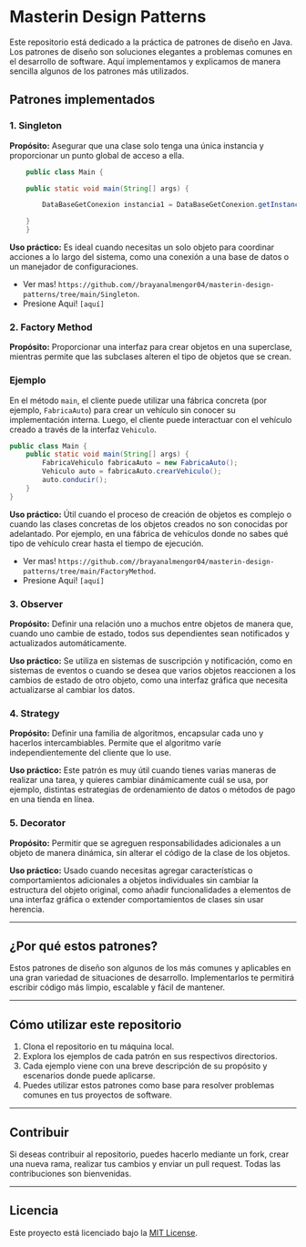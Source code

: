 # Masterin Design Patterns

Este repositorio está dedicado a la práctica de patrones de diseño en Java. Los patrones de diseño son soluciones elegantes a problemas comunes en el desarrollo de software. Aquí implementamos y explicamos de manera sencilla algunos de los patrones más utilizados.

## Patrones implementados

### 1. Singleton
**Propósito:** Asegurar que una clase solo tenga una única instancia y proporcionar un punto global de acceso a ella. 
```java
    public class Main {

    public static void main(String[] args) {

        DataBaseGetConexion instancia1 = DataBaseGetConexion.getInstance();

    }
    }
```
**Uso práctico:** Es ideal cuando necesitas un solo objeto para coordinar acciones a lo largo del sistema, como una conexión a una base de datos o un manejador de configuraciones.
- Ver mas!  `https://github.com//brayanalmengor04/masterin-design-patterns/tree/main/Singleton`.
- Presione Aqui!  `[aquí]`

### 2. Factory Method
**Propósito:** Proporcionar una interfaz para crear objetos en una superclase, mientras permite que las subclases alteren el tipo de objetos que se crean.


### Ejemplo 
En el método `main`, el cliente puede utilizar una fábrica concreta (por ejemplo, `FabricaAuto`) para crear un vehículo sin conocer su implementación interna. Luego, el cliente puede interactuar con el vehículo creado a través de la interfaz `Vehiculo`.

```java
public class Main {
    public static void main(String[] args) {
        FabricaVehiculo fabricaAuto = new FabricaAuto();
        Vehiculo auto = fabricaAuto.crearVehiculo();
        auto.conducir();
    }
}
``` 
**Uso práctico:** Útil cuando el proceso de creación de objetos es complejo o cuando las clases concretas de los objetos creados no son conocidas por adelantado. Por ejemplo, en una fábrica de vehículos donde no sabes qué tipo de vehículo crear hasta el tiempo de ejecución.

- Ver mas!  `https://github.com//brayanalmengor04/masterin-design-patterns/tree/main/FactoryMethod`.
- Presione Aqui!  `[aquí]`

### 3. Observer
**Propósito:** Definir una relación uno a muchos entre objetos de manera que, cuando uno cambie de estado, todos sus dependientes sean notificados y actualizados automáticamente.

**Uso práctico:** Se utiliza en sistemas de suscripción y notificación, como en sistemas de eventos o cuando se desea que varios objetos reaccionen a los cambios de estado de otro objeto, como una interfaz gráfica que necesita actualizarse al cambiar los datos.

### 4. Strategy
**Propósito:** Definir una familia de algoritmos, encapsular cada uno y hacerlos intercambiables. Permite que el algoritmo varíe independientemente del cliente que lo use.

**Uso práctico:** Este patrón es muy útil cuando tienes varias maneras de realizar una tarea, y quieres cambiar dinámicamente cuál se usa, por ejemplo, distintas estrategias de ordenamiento de datos o métodos de pago en una tienda en línea.

### 5. Decorator
**Propósito:** Permitir que se agreguen responsabilidades adicionales a un objeto de manera dinámica, sin alterar el código de la clase de los objetos.

**Uso práctico:** Usado cuando necesitas agregar características o comportamientos adicionales a objetos individuales sin cambiar la estructura del objeto original, como añadir funcionalidades a elementos de una interfaz gráfica o extender comportamientos de clases sin usar herencia.

---

## ¿Por qué estos patrones?
Estos patrones de diseño son algunos de los más comunes y aplicables en una gran variedad de situaciones de desarrollo. Implementarlos te permitirá escribir código más limpio, escalable y fácil de mantener.

---

## Cómo utilizar este repositorio
1. Clona el repositorio en tu máquina local.
2. Explora los ejemplos de cada patrón en sus respectivos directorios.
3. Cada ejemplo viene con una breve descripción de su propósito y escenarios donde puede aplicarse.
4. Puedes utilizar estos patrones como base para resolver problemas comunes en tus proyectos de software.

---

## Contribuir
Si deseas contribuir al repositorio, puedes hacerlo mediante un fork, crear una nueva rama, realizar tus cambios y enviar un pull request. Todas las contribuciones son bienvenidas.

---

## Licencia
Este proyecto está licenciado bajo la [MIT License](LICENSE).
